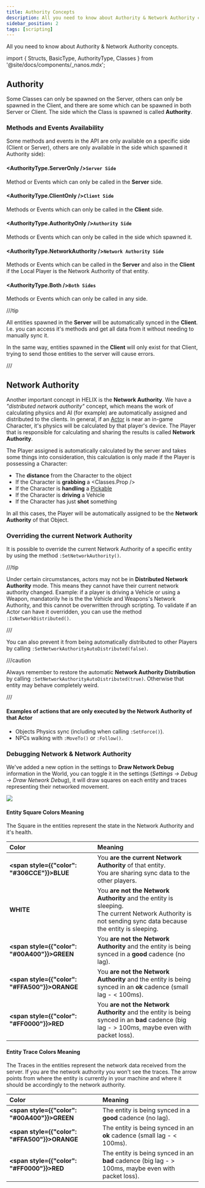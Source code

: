 ```yaml
---
title: Authority Concepts
description: All you need to know about Authority & Network Authority concepts.
sidebar_position: 2
tags: [scripting]
---
```



All you need to know about Authority & Network Authority concepts.

import { Structs, BasicType, AuthorityType, Classes } from '@site/docs/components/_nanos.mdx';

## Authority

Some Classes can only be spawned on the Server, others can only be spawned in the Client, and there are some which can be spawned in both Server or Client. The side which the Class is spawned is called **Authority**.


### Methods and Events Availability

Some methods and events in the API are only available on a specific side \(Client or Server\), others are only available in the side which spawned it Authority side\):

#### <AuthorityType.ServerOnly />**`Server Side`**
Method or Events which can only be called in the **Server** side.

#### <AuthorityType.ClientOnly />**`Client Side`**
Methods or Events which can only be called in the **Client** side.

#### <AuthorityType.AuthorityOnly />**`Authority Side`**
Methods or Events which can only be called in the side which spawned it.

#### <AuthorityType.NetworkAuthority />**`Network Authority Side`**
Methods or Events which can be called in the **Server** and also in the **Client** if the Local Player is the Network Authority of that entity.

#### <AuthorityType.Both />**`Both Sides`**
Methods or Events which can only be called in any side.

///tip

All entities spawned in the **Server** will be automatically synced in the **Client**. I.e. you can access it's methods and get all data from it without needing to manually sync it.

In the same way, entities spawned in the **Client** will only exist for that Client, trying to send those entities to the server will cause errors.

///


## Network Authority

Another important concept in HELIX is the **Network Authority**. We have a _"distributed network authority"_ concept, which means the work of calculating physics and AI (for example) are automatically assigned and distributed to the clients. In general, if an [Actor](/scripting-reference/classes/base-classes/actor.mdx) is near an in-game Character, it's physics will be calculated by that player's device. The Player that is responsible for calculating and sharing the results is called **Network Authority**.

The Player assigned is automatically calculated by the server and takes some things into consideration, this calculation is only made if the Player is possessing a Character:

* The **distance** from the Character to the object
* If the Character is **grabbing** a <Classes.Prop />
* If the Character is **handling** a [Pickable](/scripting-reference/classes/base-classes/pickable.mdx)
* If the Character is **driving** a Vehicle
* If the Character has just **shot** something

In all this cases, the Player will be automatically assigned to be the **Network Authority** of that Object.


### Overriding the current Network Authority

It is possible to override the current Network Authority of a specific entity by using the method `:SetNetworkAuthority()`.

///tip

Under certain circumstances, actors may not be in **Distributed Network Authority** mode. This means they cannot have their current network authority changed. Example: if a player is driving a Vehicle or using a Weapon, mandatorily he is the the Vehicle and Weapons's Network Authority, and this cannot be overwritten through scripting. To validate if an Actor can have it overridden, you can use the method `:IsNetworkDistributed()`.

///


You can also prevent it from being automatically distributed to other Players by calling `:SetNetworkAuthorityAutoDistributed(false)`.

///caution

Always remember to restore the automatic **Network Authority Distribution** by calling `:SetNetworkAuthorityAutoDistributed(true)`. Otherwise that entity may behave completely weird.

///


#### Examples of actions that are only executed by the Network Authority of that Actor

* Objects Physics sync (including when calling `:SetForce()`).
* NPCs walking with `:MoveTo()` or `:Follow()`.


### Debugging Network & Network Authority

We've added a new option in the settings to **Draw Network Debug** information in the World, you can toggle it in the settings (*Settings -> Debug -> Draw Network Debug*), it will draw squares on each entity and traces representing their networked movement.

![](/img/docs/debug-visualizer.jpg)

#### Entity Square Colors Meaning

The Square in the entities represent the state in the Network Authority and it's health.

| Color | Meaning |
| :--- | :--- |
| **<span style={{"color": "#306CCE"}}>BLUE</span>** | You **are the current Network Authority** of that entity. <br/>You are sharing sync data to the other players. |
| **WHITE** | You **are not the Network Authority** and the entity is sleeping. <br/>The current Network Authority is not sending sync data because the entity is sleeping. |
| **<span style={{"color": "#00A400"}}>GREEN</span>** | You **are not the Network Authority** and the entity is being synced in a **good** cadence (no lag). |
| **<span style={{"color": "#FFA500"}}>ORANGE</span>** | You **are not the Network Authority** and the entity is being synced in an **ok** cadence (small lag - < 100ms). |
| **<span style={{"color": "#FF0000"}}>RED</span>** | You **are not the Network Authority** and the entity is being synced in an **bad** cadence (big lag - > 100ms, maybe even with packet loss). |


#### Entity Trace Colors Meaning

The Traces in the entities represent the network data received from the server. If you are the network authority you won't see the traces. The arrow points from where the entity is currently in your machine and where it should be accordingly to the network authority.

| Color | Meaning |
| :--- | :--- |
| **<span style={{"color": "#00A400"}}>GREEN</span>** | The entity is being synced in a **good** cadence (no lag). |
| **<span style={{"color": "#FFA500"}}>ORANGE</span>** | The entity is being synced in an **ok** cadence (small lag - < 100ms). |
| **<span style={{"color": "#FF0000"}}>RED</span>** | The entity is being synced in an **bad** cadence (big lag - > 100ms, maybe even with packet loss). |